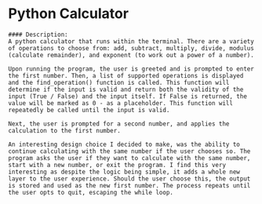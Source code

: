 # Python Calculator
    #### Description:
    A python calculator that runs within the terminal. There are a variety of operations to choose from: add, subtract, multiply, divide, modulus (calculate remainder), and exponent (to work out a power of a number). 
    
    Upon running the program, the user is greeted and is prompted to enter the first number. Then, a list of supported operations is displayed and the find_operation() function is called. This function will determine if the input is valid and return both the validity of the input (True / False) and the input itself. If False is returned, the value will be marked as 0 - as a placeholder. This function will repeatedly be called until the input is valid.

    Next, the user is prompted for a second number, and applies the calculation to the first number.

    An interesting design choice I decided to make, was the ability to continue calculating with the same number if the user chooses so. The program asks the user if they want to calculate with the same number, start with a new number, or exit the program. I find this very interesting as despite the logic being simple, it adds a whole new layer to the user experience. Should the user choose this, the output is stored and used as the new first number. The process repeats until the user opts to quit, escaping the while loop.
